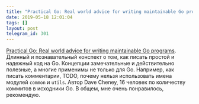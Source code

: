 ```yaml
---
title: "Practical Go: Real world advice for writing maintainable Go programs"
date: 2019-05-18 12:01:04
tags: []
layout: post
telegram_id: 301
---
```


[Practical Go: Real world advice for writing maintainable Go programs](https://dave.cheney.net/practical-go/presentations/qcon-china.html). Длинный и познавательный конспект о том, как писать простой и надежный код на Go. Концепции замечательные и действительно полезные, а многие применимы не только для Go. Например, как писать комментарии, TODO, почему нельзя использовать имена модулей `common` и `utils`. Автор Dave Cheney, 16 человек по количеству коммитов в исходники Go. В общем, мне очень понравилось, рекомендую.
